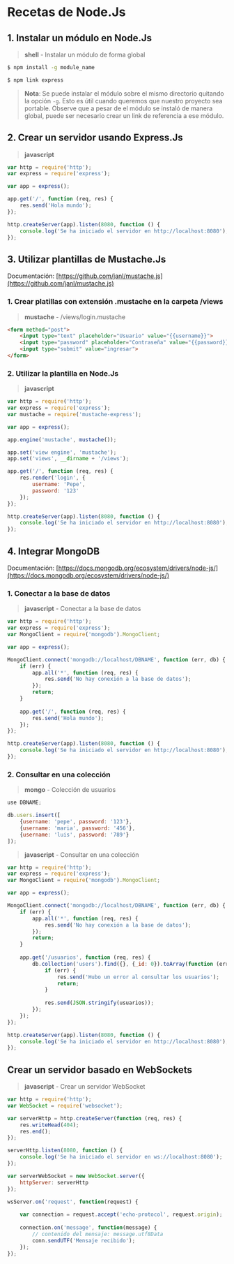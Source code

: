 # Recetas de Node.Js

## 1. Instalar un módulo en Node.Js

> __shell__ - Instalar un módulo de forma global

~~~bash
$ npm install -g module_name

$ npm link express
~~~

> __Nota__: Se puede instalar el módulo sobre el mismo directorio
quitando la opción `-g`. Esto es útil cuando queremos que nuestro
proyecto sea portable. Observe que a pesar de el módulo se instaló
de manera global, puede ser necesario crear un link de referencia
a ese módulo.

## 2. Crear un servidor usando Express.Js

> __javascript__

~~~js
var http = require('http');
var express = require('express');

var app = express();

app.get('/', function (req, res) {
	res.send('Hola mundo');
});

http.createServer(app).listen(8080, function () {
	console.log('Se ha iniciado el servidor en http://localhost:8080');
});
~~~

## 3. Utilizar plantillas de Mustache.Js

Documentación: [https://github.com/janl/mustache.js](https://github.com/janl/mustache.js)

### 1. Crear platillas con extensión .mustache en la carpeta /views

> __mustache__ - /views/login.mustache

~~~html
<form method="post">
	<input type="text" placeholder="Usuario" value="{{username}}">
	<input type="password" placeholder="Contraseña" value="{{password}}">
	<input type="submit" value="ingresar">
</form>
~~~

### 2. Utilizar la plantilla en Node.Js

> __javascript__

~~~js
var http = require('http');
var express = require('express');
var mustache = require('mustache-express');

var app = express();

app.engine('mustache', mustache());

app.set('view engine', 'mustache');
app.set('views', __dirname + '/views');

app.get('/', function (req, res) {
	res.render('login', {
		username: 'Pepe',
		password: '123'
	});
});

http.createServer(app).listen(8080, function () {
	console.log('Se ha iniciado el servidor en http://localhost:8080');
});
~~~

## 4. Integrar MongoDB

Documentación: [https://docs.mongodb.org/ecosystem/drivers/node-js/](https://docs.mongodb.org/ecosystem/drivers/node-js/)

### 1. Conectar a la base de datos

> __javascript__ - Conectar a la base de datos

~~~js
var http = require('http');
var express = require('express');
var MongoClient = require('mongodb').MongoClient;

var app = express();

MongoClient.connect('mongodb://localhost/DBNAME', function (err, db) {
	if (err) {
		app.all('*', function (req, res) {
			res.send('No hay conexión a la base de datos');
		});
		return;
	}
	
	app.get('/', function (req, res) {
		res.send('Hola mundo');
	});
});

http.createServer(app).listen(8080, function () {
	console.log('Se ha iniciado el servidor en http://localhost:8080');
});
~~~

### 2. Consultar en una colección

> __mongo__ - Colección de usuarios

~~~js
use DBNAME;

db.users.insert([
	{username: 'pepe', password: '123'},
	{username: 'maria', password: '456'},
	{username: 'luis', password: '789'}
]);
~~~

> __javascript__ - Consultar en una colección

~~~js
var http = require('http');
var express = require('express');
var MongoClient = require('mongodb').MongoClient;

var app = express();

MongoClient.connect('mongodb://localhost/DBNAME', function (err, db) {
	if (err) {
		app.all('*', function (req, res) {
			res.send('No hay conexión a la base de datos');
		});
		return;
	}
	
	app.get('/usuarios', function (req, res) {
		db.collection('users').find({}, {_id: 0}).toArray(function (err, usuarios) {
			if (err) {
				res.send('Hubo un error al consultar los usuarios');
				return;
			}
			
			res.send(JSON.stringify(usuarios));
		});
	});
});

http.createServer(app).listen(8080, function () {
	console.log('Se ha iniciado el servidor en http://localhost:8080');
});
~~~

## Crear un servidor basado en WebSockets

> __javascript__ - Crear un servidor WebSocket

~~~js
var http = require('http');
var WebSocket = require('websocket');

var serverHttp = http.createServer(function (req, res) {
	res.writeHead(404);
	res.end();
});

serverHttp.listen(8080, function () {
	console.log('Se ha iniciado el servidor en ws://localhost:8080');
});

var serverWebSocket = new WebSocket.server({
	httpServer: serverHttp
});

wsServer.on('request', function(request) {
    
    var connection = request.accept('echo-protocol', request.origin);
    
    connection.on('message', function(message) {
        // contenido del mensaje: message.utf8Data
        conn.sendUTF('Mensaje recibido');
    });
});
~~~


